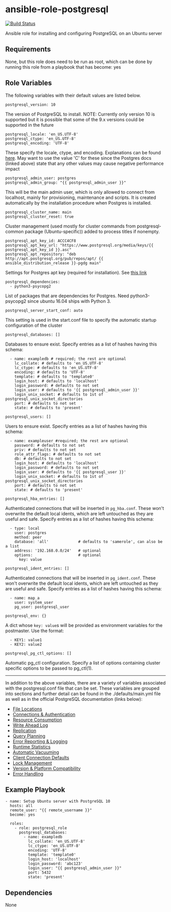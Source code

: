 # ansible-role-postgresql

[![Build Status](https://travis-ci.org/CMcDonald82/ansible-role-postgresql.svg?branch=master)](https://travis-ci.org/CMcDonald82/ansible-role-postgresql)

Ansible role for installing and configuring PostgreSQL on an Ubuntu server

## Requirements

None, but this role does need to be run as root, which can be done by running this role from a playbook that has become: yes


## Role Variables

The following variables with their default values are listed below.

```
postgresql_version: 10
```

The version of PostgreSQL to install. NOTE: Currently only version 10 is supported but it is possible that some of the 9.x versions could be supported in the future

```
postgresql_locale: 'en_US.UTF-8' 
postgresql_ctype: 'en_US.UTF-8'
postgresql_encoding: 'UTF-8'
```

These specify the locale, ctype, and encoding. Explanations can be found [here](https://www.postgresql.org/docs/current/static/locale.html). May want to use the value 'C' for these since the Postgres docs (linked above) state that any other values may cause negative performance impact

```
postgresql_admin_user: postgres
postgresql_admin_group: "{{ postgresql_admin_user }}"
```

This will be the main admin user, which is only allowed to connect from localhost, mainly for provisioning, maintenance and scripts. It is created automatically by the installation procedure when Postgres is installed.

```
postgresql_cluster_name: main
postgresql_cluster_reset: true
```

Cluster management (used mostly for cluster commands from postgresql-common package (Ubuntu-specific)) added to process titles if nonempty.

```
postgresql_apt_key_id: ACCC4CF8
postgresql_apt_key_url: "https://www.postgresql.org/media/keys/{{ postgresql_apt_key_id }}.asc"
postgresql_apt_repository: "deb http://apt.postgresql.org/pub/repos/apt/ {{ ansible_distribution_release }}-pgdg main"
```
Settings for Postgres apt key (required for installation). See [this link](https://www.postgresql.org/download/linux/ubuntu/)

```
postgresql_dependencies: 
  - python3-psycopg2
```

List of packages that are dependencies for Postgres.
Need python3-psycopg2 since ubuntu 16.04 ships with Python 3.

```
postgresql_server_start_conf: auto
```

This setting is used in the start.conf file to specify the automatic startup configuration of the cluster

```
postgresql_databases: []
```

Databases to ensure exist.
Specify entries as a list of hashes having this schema:
```
  - name: exampledb # required; the rest are optional
    lc_collate: # defaults to 'en_US.UTF-8'
    lc_ctype: # defaults to 'en_US.UTF-8'
    encoding: # defaults to 'UTF-8'
    template: # defaults to 'template0'
    login_host: # defaults to 'localhost'
    login_password: # defaults to not set
    login_user: # defaults to '{{ postgresql_admin_user }}'
    login_unix_socket: # defaults to 1st of postgresql_unix_socket_directories
    port: # defaults to not set
    state: # defaults to 'present'
```



```
postgresql_users: []
```

Users to ensure exist.
Specify entries as a list of hashes having this schema:
```
  - name: exampleuser #required; the rest are optional
    password: # defaults to not set
    priv: # defaults to not set
    role_attr_flags: # defaults to not set
    db: # defaults to not set
    login_host: # defaults to 'localhost'
    login_password: # defaults to not set
    login_user: # defaults to '{{ postgresql_user }}'
    login_unix_socket: # defaults to 1st of postgresql_unix_socket_directories
    port: # defaults to not set
    state: # defaults to 'present'
```



```
postgresql_hba_entries: []
```

Authenticated connections that will be inserted in `pg_hba.conf`. These won't overwrite the default local idents, which are left untouched as they are useful and safe.
Specify entries as a list of hashes having this schema:
```
  - type: local
    user: postgres
    method: peer
    database: 'all'             # defaults to 'samerole', can also be a list
    address: '192.168.0.0/24'   # optional
    options:                    # optional
      key: value
```



```
postgresql_ident_entries: []
```

Authenticated connections that will be inserted in `pg_ident.conf`. These won't overwrite the default local idents, which are left untouched as they are useful and safe.
Specify entries as a list of hashes having this schema:
```
  - name: map_a
    user: system_user
    pg_user: postgresql_user
```



```
postgresql_env: {}
```

A dict whose `key: value`s will be provided as environment variables for the postmaster. Use the format:
```
  - KEY1: value1
  - KEY2: value2
```



```
postgresql_pg_ctl_options: []
```

Automatic pg_ctl configuration. Specify a list of options containing cluster specific options to be passed to pg_ctl(1).

---

In addition to the above variables, there are a variety of variables associated with the postgresql.conf file that can be set. These variables are grouped into sections and further detail can be found in the ./defaults/main.yml file as well as in the official PostgreSQL documentation (links below):

* [File Locations](https://www.postgresql.org/docs/current/static/runtime-config-file-locations.html)
* [Connections & Authentication](https://www.postgresql.org/docs/current/static/runtime-config-connection.html)
* [Resource Consumption](https://www.postgresql.org/docs/current/static/runtime-config-resource.html)
* [Write Ahead Log](https://www.postgresql.org/docs/current/static/runtime-config-wal.html)
* [Replication](https://www.postgresql.org/docs/current/static/runtime-config-replication.html)
* [Query Planning](https://www.postgresql.org/docs/current/static/runtime-config-query.html)
* [Error Reporting & Logging](https://www.postgresql.org/docs/current/static/runtime-config-logging.html)
* [Runtime Statistics](https://www.postgresql.org/docs/current/static/runtime-config-statistics.html)
* [Automatic Vacuuming](https://www.postgresql.org/docs/current/static/runtime-config-autovacuum.html)
* [Client Connection Defaults](https://www.postgresql.org/docs/current/static/runtime-config-client.html)
* [Lock Management](https://www.postgresql.org/docs/current/static/runtime-config-locks.html)
* [Version & Platform Compatibility](https://www.postgresql.org/docs/current/static/runtime-config-compatible.html)
* [Error Handling](https://www.postgresql.org/docs/current/static/runtime-config-error-handling.html)


## Example Playbook

```
- name: Setup Ubuntu server with PostgreSQL 10
  hosts: all
  remote_user: "{{ remote_username }}"
  become: yes

  roles:
    - role: postgresql_role
      postgresql_databases:
        - name: exampledb 
          lc_collate: 'en_US.UTF-8'
          lc_ctype: 'en_US.UTF-8'
          encoding: 'UTF-8'
          template: 'template0'
          login_host: 'localhost'
          login_password: 'abc123'
          login_user: "{{ postgresql_admin_user }}"
          port: 5432
          state: 'present'
```


## Dependencies

None

